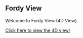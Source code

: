 ## Fordy View

Welcome to Fordy View (4D View).

[Click here to view the 4D view!](https://zioul123.github.io/FordyView/src/app/)
